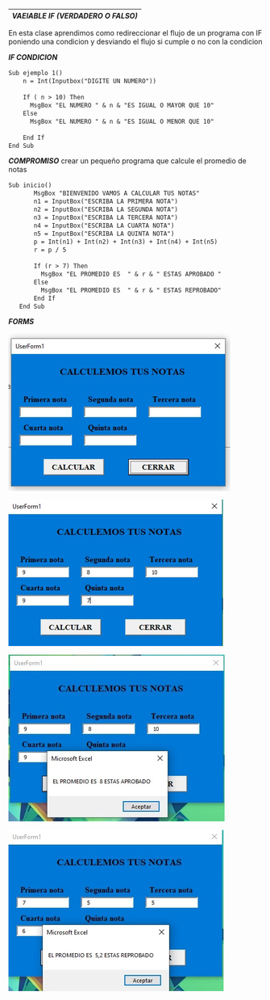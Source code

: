 | ***VAEIABLE IF (VERDADERO O FALSO)*** |
| --------------------------------------------------------- |

En esta clase aprendimos como redireccionar el flujo de un programa con IF<br>
poniendo una condicion y desviando el flujo si cumple o no con la condicion

 ***IF CONDICION***
```
Sub ejemplo 1()
    n = Int(Inputbox("DIGITE UN NUMERO"))

    If ( n > 10) Then
      MsgBox "EL NUMERO " & n & "ES IGUAL O MAYOR QUE 10"
    Else
      MsgBox "EL NUMERO " & n & "ES IGUAL O MENOR QUE 10"

    End If
End Sub
```

  ***COMPROMISO*** crear un pequeño programa que calcule el promedio de notas

```
Sub inicio()
       MsgBox "BIENVENIDO VAMOS A CALCULAR TUS NOTAS"
       n1 = InputBox("ESCRIBA LA PRIMERA NOTA")
       n2 = InputBox("ESCRIBA LA SEGUNDA NOTA")
       n3 = InputBox("ESCRIBA LA TERCERA NOTA")
       n4 = InputBox("ESCRIBA LA CUARTA NOTA")
       n5 = InputBox("ESCRIBA LA QUINTA NOTA")
       p = Int(n1) + Int(n2) + Int(n3) + Int(n4) + Int(n5)
       r = p / 5

       If (r > 7) Then
         MsgBox "EL PROMEDIO ES  " & r & " ESTAS APROBADO "
       Else
         MsgBox "EL PROMEDIO ES  " & r & " ESTAS REPROBADO"
       End If
   End Sub
   ```

***FORMS***

   ![visualizacion](img/p1.jpg)

   ![visualizacion](img/p2.jpg)

   ![visualizacion](img/p3.jpg)

   ![visualizacion](img/p4.jpg)
